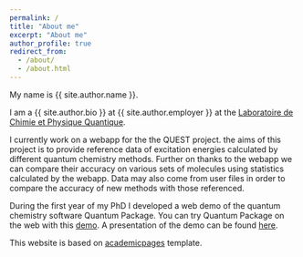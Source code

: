 ```yaml
---
permalink: /
title: "About me"
excerpt: "About me"
author_profile: true
redirect_from: 
  - /about/
  - /about.html
---
```




My name is {{ site.author.name }}.

I am a {{ site.author.bio }} at {{ site.author.employer }} at the [Laboratoire de Chimie et Physique Quantique](http://www.lcpq.ups-tlse.fr).

I currently work on a webapp for the the QUEST project. the aims of this project is to provide reference data of excitation energies calculated by different quantum chemistry methods. Further on thanks to the webapp  we can compare their accuracy on various sets of molecules using statistics calculated by the webapp. Data may also come from user files in order to compare the accuracy of new methods with those referenced.

During the first year of my PhD I developed a web demo of the quantum chemistry software Quantum Package. You can try Quantum Package on the web with this [demo](https://quantumpackage.github.io/qp2/page/try). A presentation of the demo can be found [here](/talks/2019-04-11-gmo-www-qp).

This website is based on [academicpages](https://github.com/academicpages/academicpages.github.io) template.

